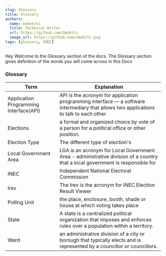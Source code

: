 ```yaml
---
slug: Glossary
title: Glossary
authors:
  name: eomokiti
  title: Technical Writer
  url: https://github.com/Omokiti
  image_url: https://github.com/omokiti.png
tags: [glossary, INEC]
---
```


Hey Welcome to the Glossary section of the docs. 
The Glossary section  gives definition of the words you will come across in this Docs

 ### Glossary

| Term|   Explanation|
|---|---|
|Application Programming Interface(API) | API is the acronym for application programming interface — a software intermediary that allows two applications to talk to each other
| Elections  | a formal and organized choice by vote of a person for a political office or other position.  |
| Election Type  | The different type of election's   |
| Local Government Area |  LGA is an acronym for Local Government Area - administrative division of a country that a local government is responsible for   |
|INEC | Independent National Electoral Commission
|Irev | The Irev is the acronym for INEC Election Result Viewer
| Polling Unit  | the place, enclosure, booth, shade or house at which voting takes place  |
| State | A state is a centralized political organization that imposes and enforces rules over a population within a territory.
| Ward  | an administrative division of a city or borough that typically elects and is represented by a councillor or councillors.  |




